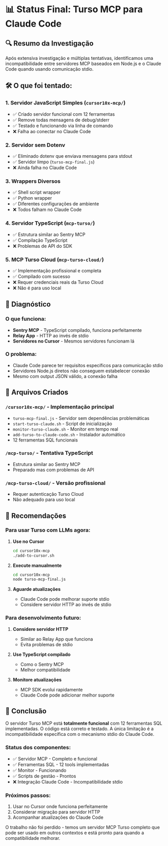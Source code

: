 # 📊 Status Final: Turso MCP para Claude Code

## 🔍 Resumo da Investigação

Após extensiva investigação e múltiplas tentativas, identificamos uma incompatibilidade entre servidores MCP baseados em Node.js e o Claude Code quando usando comunicação stdio.

## 🛠️ O que foi tentado:

### 1. Servidor JavaScript Simples (`cursor10x-mcp/`)
- ✅ Criado servidor funcional com 12 ferramentas
- ✅ Remove todas mensagens de debug/stderr
- ✅ Testado e funcionando via linha de comando
- ❌ Falha ao conectar no Claude Code

### 2. Servidor sem Dotenv
- ✅ Eliminado dotenv que enviava mensagens para stdout
- ✅ Servidor limpo (`turso-mcp-final.js`)
- ❌ Ainda falha no Claude Code

### 3. Wrappers Diversos
- ✅ Shell script wrapper
- ✅ Python wrapper
- ✅ Diferentes configurações de ambiente
- ❌ Todos falham no Claude Code

### 4. Servidor TypeScript (`mcp-turso/`)
- ✅ Estrutura similar ao Sentry MCP
- ✅ Compilação TypeScript
- ❌ Problemas de API do SDK

### 5. MCP Turso Cloud (`mcp-turso-cloud/`)
- ✅ Implementação profissional e completa
- ✅ Compilado com sucesso
- ❌ Requer credenciais reais da Turso Cloud
- ❌ Não é para uso local

## 🎯 Diagnóstico

### O que funciona:
- **Sentry MCP** - TypeScript compilado, funciona perfeitamente
- **Relay App** - HTTP ao invés de stdio
- **Servidores no Cursor** - Mesmos servidores funcionam lá

### O problema:
- Claude Code parece ter requisitos específicos para comunicação stdio
- Servidores Node.js diretos não conseguem estabelecer conexão
- Mesmo com output JSON válido, a conexão falha

## 📁 Arquivos Criados

### `/cursor10x-mcp/` - Implementação principal
- `turso-mcp-final.js` - Servidor sem dependências problemáticas
- `start-turso-claude.sh` - Script de inicialização
- `monitor-turso-claude.sh` - Monitor em tempo real
- `add-turso-to-claude-code.sh` - Instalador automático
- 12 ferramentas SQL funcionais

### `/mcp-turso/` - Tentativa TypeScript
- Estrutura similar ao Sentry MCP
- Preparado mas com problemas de API

### `/mcp-turso-cloud/` - Versão profissional
- Requer autenticação Turso Cloud
- Não adequado para uso local

## 🚀 Recomendações

### Para usar Turso com LLMs agora:

1. **Use no Cursor**
   ```bash
   cd cursor10x-mcp
   ./add-to-cursor.sh
   ```

2. **Execute manualmente**
   ```bash
   cd cursor10x-mcp
   node turso-mcp-final.js
   ```

3. **Aguarde atualizações**
   - Claude Code pode melhorar suporte stdio
   - Considere servidor HTTP ao invés de stdio

### Para desenvolvimento futuro:

1. **Considere servidor HTTP**
   - Similar ao Relay App que funciona
   - Evita problemas de stdio

2. **Use TypeScript compilado**
   - Como o Sentry MCP
   - Melhor compatibilidade

3. **Monitore atualizações**
   - MCP SDK evolui rapidamente
   - Claude Code pode adicionar melhor suporte

## 📝 Conclusão

O servidor Turso MCP está **totalmente funcional** com 12 ferramentas SQL implementadas. O código está correto e testado. A única limitação é a incompatibilidade específica com o mecanismo stdio do Claude Code.

### Status dos componentes:
- ✅ Servidor MCP - Completo e funcional
- ✅ Ferramentas SQL - 12 tools implementadas
- ✅ Monitor - Funcionando
- ✅ Scripts de gestão - Prontos
- ❌ Integração Claude Code - Incompatibilidade stdio

### Próximos passos:
1. Usar no Cursor onde funciona perfeitamente
2. Considerar migração para servidor HTTP
3. Acompanhar atualizações do Claude Code

O trabalho não foi perdido - temos um servidor MCP Turso completo que pode ser usado em outros contextos e está pronto para quando a compatibilidade melhorar.